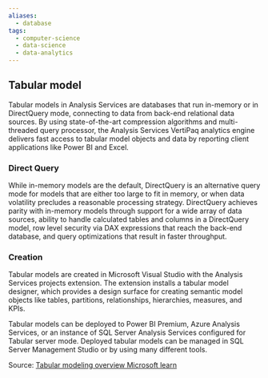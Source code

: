 ```yaml
---
aliases:
  - database
tags:
  - computer-science
  - data-science
  - data-analytics
---
```

## Tabular model

Tabular models in Analysis Services are databases that run in-memory or in DirectQuery mode, connecting to data from back-end relational data sources. By using state-of-the-art compression algorithms and multi-threaded query processor, the Analysis Services VertiPaq analytics engine delivers fast access to tabular model objects and data by reporting client applications like Power BI and Excel.

### Direct Query
While in-memory models are the default, DirectQuery is an alternative query mode for models that are either too large to fit in memory, or when data volatility precludes a reasonable processing strategy. DirectQuery achieves parity with in-memory models through support for a wide array of data sources, ability to handle calculated tables and columns in a DirectQuery model, row level security via DAX expressions that reach the back-end database, and query optimizations that result in faster throughput.

### Creation
Tabular models are created in Microsoft Visual Studio with the Analysis Services projects extension. The extension installs a tabular model designer, which provides a design surface for creating semantic model objects like tables, partitions, relationships, hierarchies, measures, and KPIs.

Tabular models can be deployed to Power BI Premium, Azure Analysis Services, or an instance of SQL Server Analysis Services configured for Tabular server mode. Deployed tabular models can be managed in SQL Server Management Studio or by using many different tools.

Source: [Tabular modeling overview Microsoft learn](https://learn.microsoft.com/en-us/analysis-services/tabular-models/tabular-models-ssas?view=asallproducts-allversions)